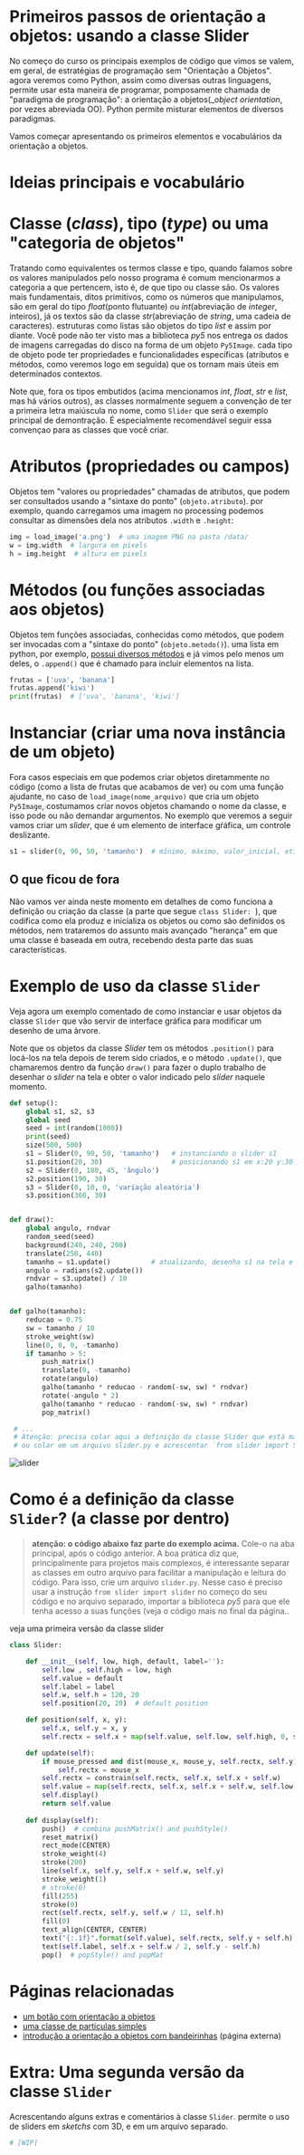 # Primeiros passos de orientação a objetos: usando a classe Slider

No começo do curso os principais exemplos de código que vimos se valem, em geral, de estratégias de programação sem "Orientação a Objetos". agora veremos como Python, assim como diversas outras linguagens, permite usar esta maneira de programar, pomposamente chamada de "paradigma de programação": a orientação a objetos(__object orientation_, por vezes abreviada OO). Python permite misturar elementos de diversos paradigmas.

Vamos começar apresentando os primeiros elementos e vocabulários da orientação a objetos.

# Ideias principais e vocabulário

# Classe (_class_), tipo (_type_) ou uma "categoria de objetos"

Tratando como equivalentes os termos classe e tipo, quando falamos sobre os valores manipulados pelo nosso programa é comum mencionarmos a categoria a que pertencem, isto é, de que tipo ou classe são. Os valores mais fundamentais, ditos primitivos, como os números que manipulamos, são em geral do tipo _float_(ponto flutuante) ou _int_(abreviação de _integer_, inteiros), já os textos são da classe _str_(abreviação de _string_, uma cadeia de caracteres). estruturas como listas são objetos do tipo _list_ e assim por diante. Você pode não ter visto mas a biblioteca *py5* nos entrega os dados de imagens carregadas do disco na forma de um objeto `Py5Image`. cada tipo de objeto pode ter propriedades e funcionalidades específicas (atributos e métodos, como veremos logo em seguida) que os tornam mais úteis em determinados contextos.

Note que, fora os tipos embutidos (acima mencionamos _int_, _float_, _str_ e _list_, mas há vários outros), as classes normalmente seguem a convenção de ter a primeira letra maiúscula no nome, como `Slider` que será o exemplo principal de demontração. É especialmente recomendável seguir essa convençao para as classes que você criar.

# Atributos (propriedades ou campos)

Objetos tem "valores ou propriedades" chamadas de atributos, que podem ser consultados usando a "sintaxe do ponto" (`objeto.atributo`).
por exemplo, quando carregamos uma imagem no processing podemos consultar as dimensões dela nos atributos `.width` e `.height`:

```python
img = load_image('a.png')  # uma imagem PNG na pasta /data/
w = img.width  # largura em pixels
h = img.height  # altura em pixels
```

# Métodos (ou funções associadas aos objetos)

Objetos tem funções associadas, conhecidas como métodos, que podem ser invocadas com a "sintaxe do ponto" (`objeto.metodo()`).
uma lista em python, por exemplo, [possui diversos métodos](list_methods.md) e já vimos pelo menos um deles, o `.append()` que é chamado para incluir elementos na lista.

```python
frutas = ['uva', 'banana']
frutas.append('kiwi')
print(frutas)  # ['uva', 'banana', 'kiwi']
```

# Instanciar (criar uma nova instância de um objeto)

Fora casos especiais em que podemos criar objetos diretammente no código (como a lista de frutas que acabamos de ver) ou com uma função ajudante, no caso de `load_image(nome_arquivo)` que cria um objeto `Py5Image`, costumamos criar novos objetos chamando o nome da classe, e isso pode ou não demandar argumentos. No exemplo que veremos a seguir vamos criar um *slider*, que é um elemento de interface gŕáfica, um controle deslizante.

```python
s1 = slider(0, 90, 50, 'tamanho')  # mínimo, máximo, valor_inicial, etiqueta
```

## O que ficou de fora

Não vamos ver ainda neste momento em detalhes de como funciona a definição ou criação da classe (a parte que segue `class Slider: `), que codifica como ela produz e inicializa os objetos ou como são definidos os métodos, nem trataremos do assunto mais avançado "herança" em que uma classe é baseada em outra, recebendo desta parte das suas características.

# Exemplo de uso da classe `Slider`

Veja agora um exemplo comentado de como instanciar e usar objetos da classe `Slider` que vão servir de interface gráfica para modificar um desenho de uma àrvore.

Note que os objetos da classe _Slider_ tem os métodos `.position()` para locá-los na tela depois de terem sido criados, e o método `.update()`, que chamaremos dentro da função `draw()` para fazer o duplo trabalho de desenhar o _slider_ na tela e obter o valor indicado pelo _slider_ naquele momento.

```python
def setup():
    global s1, s2, s3
    global seed
    seed = int(random(1000))
    print(seed)
    size(500, 500)
    s1 = Slider(0, 90, 50, 'tamanho')   # instanciando o slider s1
    s1.position(20, 30)                 # posicionando s1 em x:20 y:30
    s2 = Slider(0, 180, 45, 'ângulo')
    s2.position(190, 30)
    s3 = Slider(0, 10, 0, 'variação aleatória')
    s3.position(360, 30)


def draw():
    global angulo, rndvar
    random_seed(seed)
    background(240, 240, 200)
    translate(250, 440)
    tamanho = s1.update()          # atualizando, desenha s1 na tela e obtem um valor
    angulo = radians(s2.update())
    rndvar = s3.update() / 10
    galho(tamanho)


def galho(tamanho):
    reducao = 0.75
    sw = tamanho / 10
    stroke_weight(sw)
    line(0, 0, 0, -tamanho)
    if tamanho > 5:
        push_matrix()
        translate(0, -tamanho)
        rotate(angulo)
        galho(tamanho * reducao - random(-sw, sw) * rndvar)
        rotate(-angulo * 2)
        galho(tamanho * reducao - random(-sw, sw) * rndvar)
        pop_matrix()

 # ...
 # Atenção: precisa colar aqui a definição da classe Slider que está mais abaixo nesta página.
 # ou colar em um arquivo slider.py e acrescentar `from slider import Slider` no início do sketch
 ```
        
![slider](assets/slider.png) 
       
       
# Como é a definição da classe `Slider`? (a classe por dentro)       

> **atenção: o código abaixo faz parte do exemplo acima.**
> Cole-o na aba principal, após o código anterior. A boa prática diz que, principalmente para projetos mais complexos, é interessante separar as classes em outro arquivo para facilitar a manipulação e leitura do código. Para isso, crie um arquivo `slider.py`. Nesse caso é preciso usar a instrução `from slider import slider` no começo do seu código e no arquivo separado, importar a biblioteca *py5* para que ele tenha acesso a suas funções (veja o código mais no final da página..
    
veja uma primeira versão da classe slider

```python
class Slider:

    def __init__(self, low, high, default, label=''):
        self.low , self.high = low, high
        self.value = default
        self.label = label
        self.w, self.h = 120, 20
        self.position(20, 20)  # default position

    def position(self, x, y):
        self.x, self.y = x, y
        self.rectx = self.x + map(self.value, self.low, self.high, 0, self.w)

    def update(self):
        if mouse_pressed and dist(mouse_x, mouse_y, self.rectx, self.y) < self.h:
            self.rectx = mouse_x
        self.rectx = constrain(self.rectx, self.x, self.x + self.w)
        self.value = map(self.rectx, self.x, self.x + self.w, self.low, self.high)
        self.display()
        return self.value
        
    def display(self):
        push()  # combina pushMatrix() and pushStyle()
        reset_matrix()
        rect_mode(CENTER)
        stroke_weight(4)
        stroke(200)
        line(self.x, self.y, self.x + self.w, self.y)
        stroke_weight(1)
        # stroke(0)
        fill(255)
        stroke(0)
        rect(self.rectx, self.y, self.w / 12, self.h)
        fill(0)
        text_align(CENTER, CENTER)
        text("{:.1f}".format(self.value), self.rectx, self.y + self.h)
        text(self.label, self.x + self.w / 2, self.y - self.h)
        pop()  # popStyle() and popMat
```
    
# Páginas relacionadas

- [um botão com orientação a objetos](processing-python/botao_com_oo.md)
- [uma classe de partículas simples](processing-python/particulas.md)
- [introdução a orientação a objetos com bandeirinhas](https://abav.lugaralgum.com/mestrado/bandeirinhas/) (página externa)
    
# Extra: Uma segunda versão da classe `Slider`    
    
Acrescentando alguns extras e comentários à classe `Slider`. permite o uso de sliders em *sketchs* com 3D, e em um arquivo separado.

```python
# [WIP]
```
